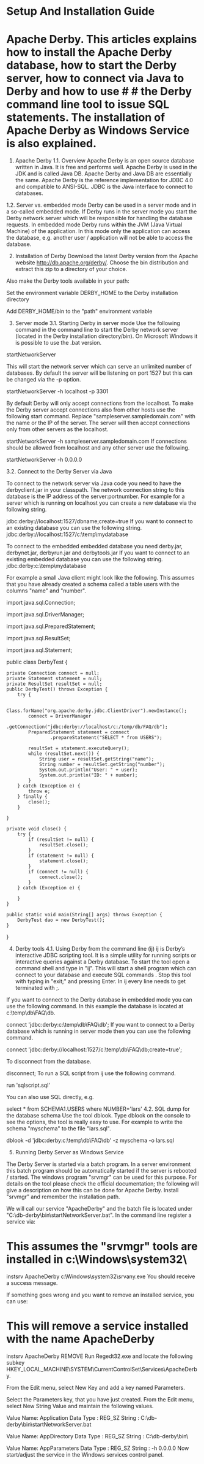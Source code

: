 
# Setup And Installation Guide
# Apache Derby. This articles explains how to install the Apache Derby database, how to start the Derby server, how to connect via Java to Derby and how to use # # the Derby command line tool to issue SQL statements. The installation of Apache Derby as Windows Service is also explained.
1. Apache Derby
1.1. Overview
Apache Derby is an open source database written in Java. It is free and performs well. Apache Derby is used in the JDK and is called Java DB. Apache Derby and Java DB are essentially the same. Apache Derby is the reference implementation for JDBC 4.0 and compatible to ANSI-SQL. JDBC is the Java interface to connect to databases.

1.2. Server vs. embedded mode
Derby can be used in a server mode and in a so-called embedded mode. If Derby runs in the server mode you start the Derby network server which will be responsible for handling the database requests. In embedded mode Derby runs within the JVM (Java Virtual Machine) of the application. In this mode only the application can access the database, e.g. another user / application will not be able to access the database.

2. Installation of Derby
Download the latest Derby version from the Apache website http://db.apache.org/derby/. Choose the bin distribution and extract this zip to a directory of your choice.

Also make the Derby tools available in your path:

Set the environment variable DERBY_HOME to the Derby installation directory

Add DERBY_HOME/bin to the "path" environment variable

3. Server mode
3.1. Starting Derby in server mode
Use the following command in the command line to start the Derby network server (located in the Derby installation directory/bin). On Microsoft Windows it is possible to use the .bat version.

startNetworkServer

This will start the network server which can serve an unlimited number of databases. By default the server will be listening on port 1527 but this can be changed via the -p option.

startNetworkServer -h localhost -p 3301

By default Derby will only accept connections from the localhost. To make the Derby server accept connections also from other hosts use the following start command. Replace "sampleserver.sampledomain.com" with the name or the IP of the server. The server will then accept connections only from other servers as the localhost.

startNetworkServer -h sampleserver.sampledomain.com
If connections should be allowed from localhost and any other server use the following.

startNetworkServer -h 0.0.0.0

3.2. Connect to the Derby Server via Java

To connect to the network server via Java code you need to have the derbyclient.jar in your classpath. The network connection string to this database is the IP address of the server:portnumber. For example for a server which is running on localhost you can create a new database via the following string.

jdbc:derby://localhost:1527/dbname;create=true
If you want to connect to an existing database you can use the following string.
jdbc:derby://localhost:1527/c:\temp\mydatabase


To connect to the embedded embedded database you need derby.jar, derbynet.jar, derbyrun.jar and derbytools.jar 
If you want to connect to an existing embedded database you can use the following string.
jdbc:derby:c:\temp\mydatabase

For example a small Java client might look like the following. This assumes that you have already created a schema called a table users with the columns "name" and "number".



import java.sql.Connection;

import java.sql.DriverManager;

import java.sql.PreparedStatement;

import java.sql.ResultSet;

import java.sql.Statement;

public class DerbyTest {

    private Connection connect = null;
    private Statement statement = null;
    private ResultSet resultSet = null;
    public DerbyTest() throws Exception {
        try {

            Class.forName("org.apache.derby.jdbc.ClientDriver").newInstance();
            connect = DriverManager
                    .getConnection("jdbc:derby://localhost/c:/temp/db/FAQ/db");
            PreparedStatement statement = connect
                    .prepareStatement("SELECT * from USERS");

            resultSet = statement.executeQuery();
            while (resultSet.next()) {
                String user = resultSet.getString("name");
                String number = resultSet.getString("number");
                System.out.println("User: " + user);
                System.out.println("ID: " + number);
            }
        } catch (Exception e) {
            throw e;
        } finally {
            close();
        }

    }

    private void close() {
        try {
            if (resultSet != null) {
                resultSet.close();
            }
            if (statement != null) {
                statement.close();
            }
            if (connect != null) {
                connect.close();
            }
        } catch (Exception e) {

        }
    }

    public static void main(String[] args) throws Exception {
        DerbyTest dao = new DerbyTest();
    }
    
}


4. Derby tools
4.1. Using Derby from the command line (ij)
ij is Derby’s interactive JDBC scripting tool. It is a simple utility for running scripts or interactive queries against a Derby database. To start the tool open a command shell and type in "ij". This will start a shell program which can connect to your database and execute SQL commands . Stop this tool with typing in "exit;" and pressing Enter. In ij every line needs to get terminated with ;.

If you want to connect to the Derby database in embedded mode you can use the following command. In this example the database is located at c:\temp\db\FAQ\db.

connect 'jdbc:derby:c:\temp\db\FAQ\db';
If you want to connect to a Derby database which is running in server mode then you can use the following command.

connect 'jdbc:derby://localhost:1527/c:\temp\db\FAQ\db;create=true';

To disconnect from the database.

disconnect;
To run a SQL script from ij use the following command.

run 'sqlscript.sql'

You can also use SQL directly, e.g.

select * from SCHEMA1.USERS where NUMBER='lars'
4.2. SQL dump for the database schema
Use the tool dblook. Type dblook on the console to see the options, the tool is really easy to use. For example to write the schema "myschema" to the file "lars.sql".

dblook -d 'jdbc:derby:c:\temp\db\FAQ\db' -z myschema -o lars.sql

5. Running Derby Server as Windows Service

The Derby Server is started via a batch program. In a server environment this batch program should be automatically started if the server is rebooted / started. The windows program "srvmgr" can be used for this purpose. For details on the tool please check the official documentation; the following will give a description on how this can be done for Apache Derby. Install "srvmgr" and remember the installation path.

We will call our service "ApacheDerby" and the batch file is located under "C:\db-derby\bin\startNetworkServer.bat". In the command line register a service via:

# This assumes the "srvmgr" tools are installed in c:\Windows\system32\
instsrv ApacheDerby c:\Windows\system32\srvany.exe
You should receive a success message.

If something goes wrong and you want to remove an installed service, you can use:

# This will remove a service installed with the name ApacheDerby
instsrv ApacheDerby REMOVE
Run Regedt32.exe and locate the following subkey HKEY_LOCAL_MACHINE\SYSTEM\CurrentControlSet\Services\ApacheDerby.

From the Edit menu, select New  Key and add a key named Parameters.

Select the Parameters key, that you have just created. From the Edit menu, select New  String Value and maintain the following values.

Value Name: Application
Data Type : REG_SZ
String : C:\db-derby\bin\startNetworkServer.bat

Value Name: AppDirectory
Data Type : REG_SZ
String : C:\db-derby\bin\

Value Name: AppParameters
Data Type : REG_SZ
String : -h 0.0.0.0
Now start/adjust the service in the Windows services control panel.
